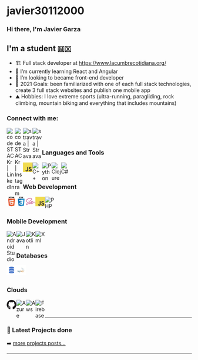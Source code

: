 # javier30112000
 
### Hi there, I'm Javier Garza 

 
## I'm a student 🇲🇽

- 🏗️ Full stack developer at https://www.lacumbrecotidiana.org/
- 🔭 I’m currently learning React and Angular
- 🌟 I’m looking to became front-end developer 
- 📙 2021 Goals: been familiarized with one of each full stack technologies, create 3 full stack websites and publish one mobile app
- ⛰️ Hobbies: I love extreme sports (ultra-running, paragliding, rock climbing, mountain biking and everything that includes mountains)

### Connect with me:


[<img align="left" alt="codeSTACKr | LinkedIn" width="22px" src="https://cdn.jsdelivr.net/npm/simple-icons@v3/icons/linkedin.svg" />][linkedin]
[<img align="left" alt="codeSTACKr | Instagram" width="22px" src="https://cdn.jsdelivr.net/npm/simple-icons@v3/icons/instagram.svg" />][instagram]
[<img align="left" alt="strava | Strava" width="26px" src="https://user-images.githubusercontent.com/58484877/147602629-923c782e-9df9-4a7f-b960-62e80ee32aef.png" />][strava]
[<img align="left" alt="strava | Strava" width="26px" src="https://user-images.githubusercontent.com/58484877/147605026-61e9dc1b-9b15-414a-8518-fb21a14ddc86.png" />][leetcode]



<br />

<br />

### Languages and Tools
[<img align="left" alt="JavaScript" width="26px" src="https://raw.githubusercontent.com/github/explore/80688e429a7d4ef2fca1e82350fe8e3517d3494d/topics/javascript/javascript.png" />][github]
[<img align="left" alt="C++" width="26px" src="https://user-images.githubusercontent.com/58484877/147698025-d2bef146-3e8a-406a-986e-c1dfeb5680a2.png" />][github]
[<img align="left" alt="Python" width="26px" src="https://user-images.githubusercontent.com/58484877/147698031-cd58a74f-1669-488f-8466-75744352d4bf.jpg" />][github]
[<img align="left" alt="Clojure" width="26px" src="https://user-images.githubusercontent.com/58484877/147698039-8ba399f1-3c58-4a9a-98fa-8ca10f1cb33b.jpg" />][github]
[<img align="left" alt="C#" width="26px" src="https://user-images.githubusercontent.com/58484877/147698127-4346c87d-3309-4236-89fa-dc939a205a79.jpg" />][github]

<br />
<br />

### Web Development
[<img align="left" alt="HTML5" width="26px" src="https://raw.githubusercontent.com/github/explore/80688e429a7d4ef2fca1e82350fe8e3517d3494d/topics/html/html.png" />][github]
[<img align="left" alt="CSS3" width="26px" src="https://raw.githubusercontent.com/github/explore/80688e429a7d4ef2fca1e82350fe8e3517d3494d/topics/css/css.png" />][github]
[<img align="left" alt="Sass" width="26px" src="https://raw.githubusercontent.com/github/explore/80688e429a7d4ef2fca1e82350fe8e3517d3494d/topics/sass/sass.png" />][github]
[<img align="left" alt="JavaScript" width="26px" src="https://raw.githubusercontent.com/github/explore/80688e429a7d4ef2fca1e82350fe8e3517d3494d/topics/javascript/javascript.png" />][github]
[<img align="left" alt="PHP" width="26px" src="https://user-images.githubusercontent.com/58484877/147698323-75331654-b2f5-40ec-bd03-6c6dec0ff1c9.png" />][github]

<br />
<br />

### Mobile Development
[<img align="left" alt="Android Studio" width="26px" src="https://user-images.githubusercontent.com/58484877/147698467-bb7e99ca-7b2e-4dc7-a170-3e171c3d7beb.png" />][github]
[<img align="left" alt="Java" width="26px" src="https://user-images.githubusercontent.com/58484877/147698472-a0e061e6-69a4-49cf-86d5-74f261f8f9f3.png" />][github]
[<img align="left" alt="Kotlin" width="26px" src="https://user-images.githubusercontent.com/58484877/147698473-0a5d4f9d-9c96-4a44-89b1-137cfb1a9b72.png" />][github]
[<img align="left" alt="Xml" width="26px" src="https://user-images.githubusercontent.com/58484877/147698476-22e00fa4-835a-46bb-8167-c19cfa01b0f9.png" />][github]

<br />
<br />

### Databases
[<img align="left" alt="SQL" width="26px" src="https://raw.githubusercontent.com/github/explore/80688e429a7d4ef2fca1e82350fe8e3517d3494d/topics/sql/sql.png" />][github]
[<img align="left" alt="MySQL" width="26px" src="https://raw.githubusercontent.com/github/explore/80688e429a7d4ef2fca1e82350fe8e3517d3494d/topics/mysql/mysql.png" />][github]

<br />
<br />

### Clouds 
[<img align="left" alt="GitHub" width="26px" src="https://raw.githubusercontent.com/github/explore/78df643247d429f6cc873026c0622819ad797942/topics/github/github.png" />][github]
[<img align="left" alt="Azure" width="26px" src="https://user-images.githubusercontent.com/58484877/147698642-864aa43d-98f9-411b-8aaf-0a4ac5f95a54.png" />][github]
[<img align="left" alt="Aws" width="26px" src="https://user-images.githubusercontent.com/58484877/147698646-1a8c073f-1f16-451d-bb15-22f4f3fb0505.png" />][github]
[<img align="left" alt="Firebase" width="26px" src="https://user-images.githubusercontent.com/58484877/147698652-5c2217b6-c77f-41ff-bb0c-c890878750e0.png" />][github]

<br />
<br />

---

### 📕 Latest Projects done

<!-- 
- [How To Pass Application Tracking Systems &lpar;ATS&rpar; &amp; Get Interviews - Resume Tips for Software Developer](https://dev.to/codestackr/how-to-pass-application-tracking-systems-ats-get-interviews-resume-tips-for-software-developer-4bmo)
- [Microinteractions: Password Validation Animation](https://dev.to/codestackr/microinteractions-password-validation-animation-5629)
- [Notion + YouTube - A Powerful Combination for Productivity](https://dev.to/codestackr/notion-youtube-a-powerful-combination-for-productivity-1def)
- [Regular Expressions &lpar;RegEx&rpar; Crash Course](https://dev.to/codestackr/regular-expressions-regex-crash-course-248n)
- [Emmet Part 2 - Advanced](https://dev.to/codestackr/emmet-part-2-advanced-4c65)
-->

➡️ [more projects posts...](github)

---

[github]: https://github.com/javier30112000/javier30112000
[instagram]: https://instagram.com/
[linkedin]: https://www.linkedin.com/in/javier-garza-973b2916a/
[strava]: https://www.strava.com/athletes/34403731
[leetcode]: https://leetcode.com/Javier301120/
